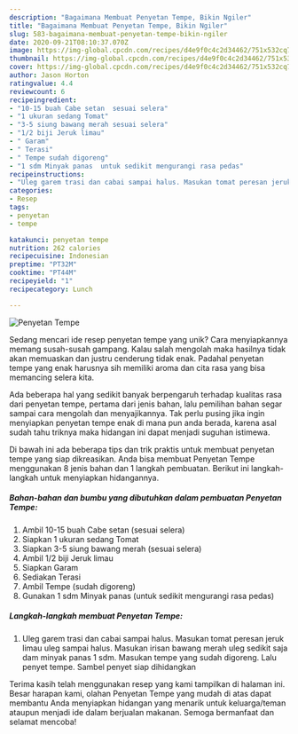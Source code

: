 ```yaml
---
description: "Bagaimana Membuat Penyetan Tempe, Bikin Ngiler"
title: "Bagaimana Membuat Penyetan Tempe, Bikin Ngiler"
slug: 583-bagaimana-membuat-penyetan-tempe-bikin-ngiler
date: 2020-09-21T08:10:37.070Z
image: https://img-global.cpcdn.com/recipes/d4e9f0c4c2d34462/751x532cq70/penyetan-tempe-foto-resep-utama.jpg
thumbnail: https://img-global.cpcdn.com/recipes/d4e9f0c4c2d34462/751x532cq70/penyetan-tempe-foto-resep-utama.jpg
cover: https://img-global.cpcdn.com/recipes/d4e9f0c4c2d34462/751x532cq70/penyetan-tempe-foto-resep-utama.jpg
author: Jason Horton
ratingvalue: 4.4
reviewcount: 6
recipeingredient:
- "10-15 buah Cabe setan  sesuai selera"
- "1 ukuran sedang Tomat"
- "3-5 siung bawang merah sesuai selera"
- "1/2 biji Jeruk limau"
- " Garam"
- " Terasi"
- " Tempe sudah digoreng"
- "1 sdm Minyak panas  untuk sedikit mengurangi rasa pedas"
recipeinstructions:
- "Uleg garem trasi dan cabai sampai halus. Masukan tomat peresan jeruk limau uleg sampai halus. Masukan irisan bawang merah uleg sedikit saja dam minyak panas 1 sdm. Masukan tempe yang sudah digoreng. Lalu penyet tempe. Sambel penyet siap dihidangkan"
categories:
- Resep
tags:
- penyetan
- tempe

katakunci: penyetan tempe 
nutrition: 262 calories
recipecuisine: Indonesian
preptime: "PT32M"
cooktime: "PT44M"
recipeyield: "1"
recipecategory: Lunch

---
```



![Penyetan Tempe](https://img-global.cpcdn.com/recipes/d4e9f0c4c2d34462/751x532cq70/penyetan-tempe-foto-resep-utama.jpg)

Sedang mencari ide resep penyetan tempe yang unik? Cara menyiapkannya memang susah-susah gampang. Kalau salah mengolah maka hasilnya tidak akan memuaskan dan justru cenderung tidak enak. Padahal penyetan tempe yang enak harusnya sih memiliki aroma dan cita rasa yang bisa memancing selera kita.



Ada beberapa hal yang sedikit banyak berpengaruh terhadap kualitas rasa dari penyetan tempe, pertama dari jenis bahan, lalu pemilihan bahan segar sampai cara mengolah dan menyajikannya. Tak perlu pusing jika ingin menyiapkan penyetan tempe enak di mana pun anda berada, karena asal sudah tahu triknya maka hidangan ini dapat menjadi suguhan istimewa.


Di bawah ini ada beberapa tips dan trik praktis untuk membuat penyetan tempe yang siap dikreasikan. Anda bisa membuat Penyetan Tempe menggunakan 8 jenis bahan dan 1 langkah pembuatan. Berikut ini langkah-langkah untuk menyiapkan hidangannya.

<!--inarticleads1-->

##### Bahan-bahan dan bumbu yang dibutuhkan dalam pembuatan Penyetan Tempe:

1. Ambil 10-15 buah Cabe setan  (sesuai selera)
1. Siapkan 1 ukuran sedang Tomat
1. Siapkan 3-5 siung bawang merah (sesuai selera)
1. Ambil 1/2 biji Jeruk limau
1. Siapkan  Garam
1. Sediakan  Terasi
1. Ambil  Tempe (sudah digoreng)
1. Gunakan 1 sdm Minyak panas  (untuk sedikit mengurangi rasa pedas)




<!--inarticleads2-->

##### Langkah-langkah membuat Penyetan Tempe:

1. Uleg garem trasi dan cabai sampai halus. Masukan tomat peresan jeruk limau uleg sampai halus. Masukan irisan bawang merah uleg sedikit saja dam minyak panas 1 sdm. Masukan tempe yang sudah digoreng. Lalu penyet tempe. Sambel penyet siap dihidangkan




Terima kasih telah menggunakan resep yang kami tampilkan di halaman ini. Besar harapan kami, olahan Penyetan Tempe yang mudah di atas dapat membantu Anda menyiapkan hidangan yang menarik untuk keluarga/teman ataupun menjadi ide dalam berjualan makanan. Semoga bermanfaat dan selamat mencoba!
